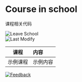 # Course in school
课程相关代码

![Leave School][leaving-date:badge]  
![Last Modify][last-modify:badge]

[email:badge]: https://img.shields.io/badge/mail-ohtoai.choo@gmail.com-blue.svg?&style=for-the-badge
[email]: mailto:ohtoai.choo@gmail.com?subject=Feedback&body=This%20is%20a%20test%20feedback.
[leaving-date:badge]: https://img.shields.io/badge/leave-429_days-green.svg?&style=for-the-badge
[last-modify:badge]: https://img.shields.io/badge/last--modify-2022--08--26_19:36:29-orange.svg?&style=for-the-badge

|课程|内容|
|:-:|:--|
|示例课程|示例内容|


[![Feedback][email:badge]][email]
